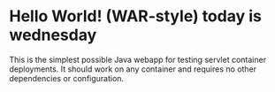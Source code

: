 Hello World! (WAR-style)
today is wednesday 
===============

This is the simplest possible Java webapp for testing servlet container deployments.  It should work on any container and requires no other dependencies or configuration.
